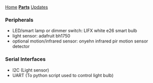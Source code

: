 [Home](https://kthanigaivelan.github.io/ece_153b_project/)
**[Parts](https://kthanigaivelan.github.io/ece_153b_project/parts)**
[Updates](https://kthanigaivelan.github.io/ece_153b_project/updates)


### Peripherals
- LED/smart lamp or dimmer switch: LIFX white e26 smart bulb
- light sensor: adafruit bh1750
- optional motion/infrared sensor: onyehn infrared pir motion sensor detector

### Serial Interfaces
- I2C (Light sensor)
- UART (To python script used to control light bulb)
